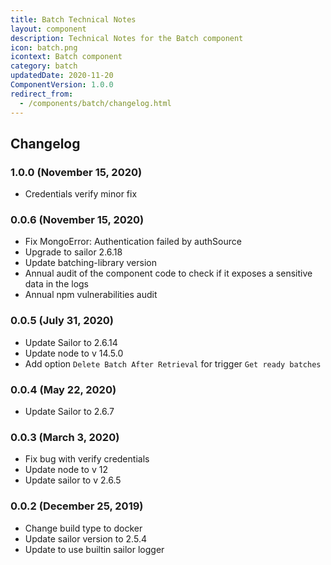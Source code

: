 ```yaml
---
title: Batch Technical Notes
layout: component
description: Technical Notes for the Batch component
icon: batch.png
icontext: Batch component
category: batch
updatedDate: 2020-11-20
ComponentVersion: 1.0.0
redirect_from:
  - /components/batch/changelog.html
---
```


## Changelog

### 1.0.0 (November 15, 2020)

* Credentials verify minor fix

### 0.0.6 (November 15, 2020)

* Fix MongoError: Authentication failed by authSource
* Upgrade to sailor 2.6.18
* Update batching-library version
* Annual audit of the component code to check if it exposes a sensitive data in the logs
* Annual npm vulnerabilities audit

### 0.0.5 (July 31, 2020)

* Update Sailor to 2.6.14
* Update node to v 14.5.0
* Add option `Delete Batch After Retrieval` for trigger `Get ready batches`

### 0.0.4 (May 22, 2020)

* Update Sailor to 2.6.7

### 0.0.3 (March 3, 2020)

* Fix bug with verify credentials
* Update node to v 12
* Update sailor to v 2.6.5

### 0.0.2 (December 25, 2019)

* Change build type to docker
* Update sailor version to 2.5.4
* Update to use builtin sailor logger
